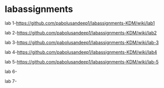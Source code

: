 # labassignments

lab 1-https://github.com/pabolusandeep1/labassignments-KDM/wiki/lab1

lab 2-https://github.com/pabolusandeep1/labassignments-KDM/wiki/lab2

lab 3-https://github.com/pabolusandeep1/labassignments-KDM/wiki/lab-3

lab 4-https://github.com/pabolusandeep1/labassignments-KDM/wiki/lab4

lab 5-https://github.com/pabolusandeep1/labassignments-KDM/wiki/lab-5

lab 6-

lab 7-

